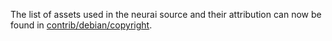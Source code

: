 The list of assets used in the neurai source and their attribution can now be found in [contrib/debian/copyright](../contrib/debian/copyright).

